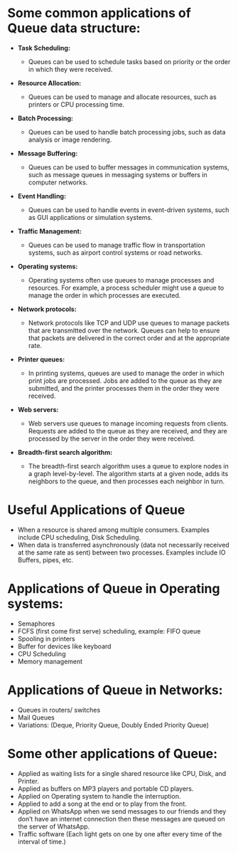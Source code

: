 # Some common applications of Queue data structure:

- **Task Scheduling:**
    
    - Queues can be used to schedule tasks based on priority or the order in which they were received.
- **Resource Allocation:**
    
    - Queues can be used to manage and allocate resources, such as printers or CPU processing time.
- **Batch Processing:**
    
    - Queues can be used to handle batch processing jobs, such as data analysis or image rendering.
- **Message Buffering:**
    
    - Queues can be used to buffer messages in communication systems, such as message queues in messaging systems or buffers in computer networks.
- **Event Handling:**
    
    - Queues can be used to handle events in event-driven systems, such as GUI applications or simulation systems.
- **Traffic Management:**
    
    - Queues can be used to manage traffic flow in transportation systems, such as airport control systems or road networks.
- **Operating systems:**
    
    - Operating systems often use queues to manage processes and resources. For example, a process scheduler might use a queue to manage the order in which processes are executed.
- **Network protocols:**
    
    - Network protocols like TCP and UDP use queues to manage packets that are transmitted over the network. Queues can help to ensure that packets are delivered in the correct order and at the appropriate rate.
- **Printer queues:**
    
    - In printing systems, queues are used to manage the order in which print jobs are processed. Jobs are added to the queue as they are submitted, and the printer processes them in the order they were received.
- **Web servers:**
    
    - Web servers use queues to manage incoming requests from clients. Requests are added to the queue as they are received, and they are processed by the server in the order they were received.
- **Breadth-first search algorithm:**
    
    - The breadth-first search algorithm uses a queue to explore nodes in a graph level-by-level. The algorithm starts at a given node, adds its neighbors to the queue, and then processes each neighbor in turn.

# Useful Applications of Queue

- When a resource is shared among multiple consumers. Examples include CPU scheduling, Disk Scheduling.
- When data is transferred asynchronously (data not necessarily received at the same rate as sent) between two processes. Examples include IO Buffers, pipes, etc.

# Applications of Queue in Operating systems:

- Semaphores
- FCFS (first come first serve) scheduling, example: FIFO queue
- Spooling in printers
- Buffer for devices like keyboard
- CPU Scheduling
- Memory management

# Applications of Queue in Networks:

- Queues in routers/ switches
- Mail Queues
- Variations: (Deque, Priority Queue, Doubly Ended Priority Queue)

# Some other applications of Queue:

- Applied as waiting lists for a single shared resource like CPU, Disk, and Printer.
- Applied as buffers on MP3 players and portable CD players.
- Applied on Operating system to handle the interruption.
- Applied to add a song at the end or to play from the front.
- Applied on WhatsApp when we send messages to our friends and they don’t have an internet connection then these messages are queued on the server of WhatsApp.
- Traffic software (Each light gets on one by one after every time of the interval of time.)
